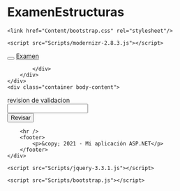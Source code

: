 # ExamenEstructuras
<!DOCTYPE html>
<html>
<head>
<meta http-equiv="Content-Type" content="text/html; charset=utf-8"/>
    <meta charset="utf-8" />
    <meta name="viewport" content="width=device-width, initial-scale=1.0">
   
    <link href="Content/bootstrap.css" rel="stylesheet"/>
<link href="Content/site.css" rel="stylesheet"/>

    <script src="Scripts/modernizr-2.8.3.js"></script>

</head>
<body>
    <div class="navbar navbar-inverse navbar-fixed-top">
        <div class="container">
            <div class="navbar-header">
                <button type="button" class="navbar-toggle" data-toggle="collapse" data-target=".navbar-collapse">
                    <span class="icon-bar"></span>
                    <span class="icon-bar"></span>
                    <span class="icon-bar"></span>
                </button>
                <a class="navbar-brand" href="/">Examen</a>
            </div>
            <div class="navbar-collapse collapse">
              
            </div>
        </div>
    </div>
    <div class="container body-content">
        


<div class="jumbotron">
  revision de validacion
</div>

<div class="row">
   
  <input type="text" id="palabra" />

</div>
<input type="button" onclick="myfunction();" value="Revisar" />

<label id="texto"></label>

<script>

    
    function myfunction() {
        //DECLARAMOS MIS VARIABLES
        var palabra = $("#palabra").val();
       
        var original = palabra;
        var array = palabra.split("");
        
        var reversa = "";
        for (var i = 0; i < array.length; i++) {

            var pos = i + 1;
            console.log(array[i] + ' ' + pos +' '+ makeid(pos,array[i]));
        }

      
    }


    function makeid(length,inicial) {
    var result           = [];
    var characters       = 'ABCDEFGHIJKLMNOPQRSTUVWXYZabcdefghijklmnopqrstuvwxyz';
        var charactersLength = characters.length;

    for ( var i = 0; i < length; i++ ) {
      result.push(characters.charAt(Math.floor(Math.random() * 
       charactersLength)));
    }

        if (inicial == " ") {
            return "";
        }
        var salida = "";
        for (var i = 0; i < length; i++) {

            
             var newString = result.join('');
        newString = inicial + newString.substring(1);
            salida += newString+',';
        }
        return salida;
    }




</script>
        <hr />
        <footer>
            <p>&copy; 2021 - Mi aplicación ASP.NET</p>
        </footer>
    </div>

    <script src="Scripts/jquery-3.3.1.js"></script>

    <script src="Scripts/bootstrap.js"></script>

    
</body>
</html>
